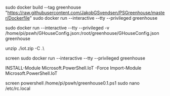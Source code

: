sudo docker build --tag greenhouse "https://raw.githubusercontent.com/JakobGSvendsen/PSGreenhouse/master/Dockerfile"
sudo docker run --interactive --tty --privileged greenhouse

 sudo docker run --interactive --tty --privileged -v /home/pi/pswh/GHouseConfig.json:/root/greenhouse/GHouseConfig.json greenhouse


unzip ./iot.zip -C .\

screen sudo docker run --interactive --tty --privileged greenhouse

 INSTALL-Module Microsoft.PowerShell.IoT -Force
 Import-Module Microsoft.PowerShell.IoT


screen powershell /home/pi/pswh/greenhouse0.1.ps1
sudo nano /etc/rc.local
